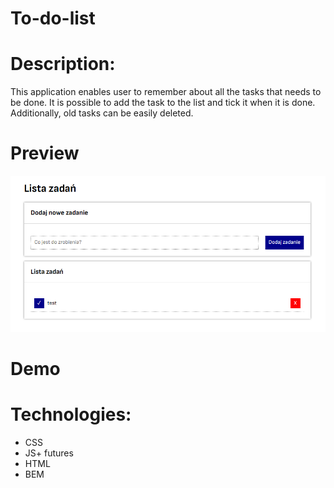 # To-do-list

# Description:
This application enables user to remember about all the tasks that needs to be done. It is possible to add the task to the list and tick it when it is done. Additionally, old tasks can be easily deleted.

# Preview
![To-do-list](https://github.com/dorotaaa34/To-do-list/blob/master/images/to-do-list.png?raw=true)
# Demo

# Technologies:
- CSS
- JS+ futures
- HTML
- BEM
